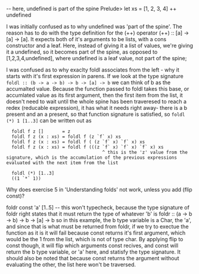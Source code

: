 -- here, undefined is part of the spine Prelude> let xs = [1, 2, 3, 4] ++ undefined

I was initially confused as to why undefined was 'part of the spine'. The reason has to do with
the type definition for the (++) operator (++) :: [a] -> [a] -> [a]. It expects both of it's arguments
to be lists, with a cons constructor and a leaf. Here, instead of giving it a list of values, we're
giving it a undefined, so it becomes part of the spine, as opposed to [1,2,3,4,undefined], where undefined is
a leaf value, not part of the spine;

I was confused as to why exaclty foldl associates from the left - why it starts with it's first expression in parens.
If we look at the type signature `foldl :: (b -> a -> b) -> b -> [a] -> b` we can think of b as the accumalted value.
Because the function passed to foldl takes this base, or accumlated value as its first argument, then the first item from the list,
it doesn't need to wait until the whole spine has been traveresed to reach a redex (reducable expression), it has what it needs right away-
there is a b present and an a present, so that function signature is satisfied, so `foldl (*) 1 [1..3]` can be written out as

```
  foldl f z []       = z
  foldl f z (x : xs) = foldl f (z `f` x) xs
  foldl f z (x : xs) = foldl f ( (z `f` x) `f` x) xs
  foldl f z (x : xs) = foldl f (((z `f` x) `f` x) `f` x) xs
                                    ^ this is the 'z' value from the signature, which is the accumulation of the previous expressions evaluated with the next item from the list

  foldl (*) [1..3]
  ((1 `*` 1))
```

Why does exercise 5 in 'Understanding folds' not work, unless you add (flip const)?

foldr const 'a' [1..5] -- this won't typecheck, because the type signature of foldr right states that it must return
the type of whatever 'b' is
foldr :: (a -> b -> b) -> b -> [a] -> b
so in this example, the b type variable is a Char, the 'a', and since that is what
must be returned from foldr, if we try to exectue the function as it is it will fail because const
returns it's first argument, which would be the 1 from the list, which is not of type char. By applying flip
to const though, it will flip which arguments const recives, and const will return the b type variable, or 'a' here,
and statisfy the type signature. It should also be noted that because const returns the argument without evaluating the other, the 
list here won't be traversed.
